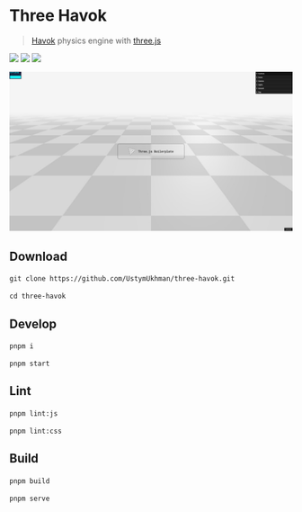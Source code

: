# Three Havok #

> [Havok](https://www.havok.com/) physics engine with [three.js](https://threejs.org/)

![](https://img.shields.io/github/deployments/UstymUkhman/three-havok/github-pages?style=flat-square)
![](https://img.shields.io/github/package-json/v/UstymUkhman/three-havok?color=orange&style=flat-square)
![](https://img.shields.io/github/license/UstymUkhman/three-havok?color=lightgrey&style=flat-square)

[![](./public/assets/images/preview.jpg)](https://ustymukhman.github.io/three-havok/dist)

## Download ##

`git clone https://github.com/UstymUkhman/three-havok.git`

`cd three-havok`

## Develop ##

`pnpm i`

`pnpm start`

## Lint ##

`pnpm lint:js`

`pnpm lint:css`

## Build ##

`pnpm build`

`pnpm serve`
